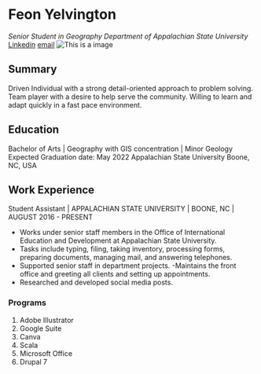 # Feon Yelvington
*Senior Student in Geography Department of Appalachian State University*
[Linkedin](https://www.linkedin.com/in/allisonyelvington/)
[email](yelvingtonae@appstate.edu)
![This is a image](https://media-exp1.licdn.com/dms/image/C4D03AQFbRXJ9I9jcgg/profile-displayphoto-shrink_800_800/0/1517356631994?e=1648684800&v=beta&t=FDdvVucgP-ARe132QwRF4hn4YOvkYoL78YPgKKyM3ck)
## Summary

Driven Individual with a strong detail-oriented approach to problem solving. Team player with a desire to help serve the community. Willing to learn and adapt quickly in a fast pace environment.

## Education

Bachelor of Arts | Geography with GIS concentration | Minor Geology Expected Graduation date: May 2022
Appalachian State University
Boone, NC, USA

## Work Experience

Student Assistant | APPALACHIAN STATE UNIVERSITY | BOONE, NC | AUGUST 2016 - PRESENT
  - Works under senior staff members in the Office of International Education and Development at Appalachian State University.
- Tasks include typing, filing, taking inventory, processing forms, preparing documents, managing mail, and answering telephones.
-	Supported senior staff in department projects.
-Maintains the front office and greeting all clients and setting up appointments.
-	Researched and developed social media posts.

### Programs
1. Adobe Illustrator
2. Google Suite
3. Canva
4. Scala
5. Microsoft Office
6. Drupal 7
